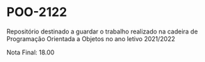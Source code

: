 # POO-2122

Repositório destinado a guardar o trabalho realizado na cadeira de Programação Orientada a Objetos no ano letivo 2021/2022

Nota Final: 18.00
